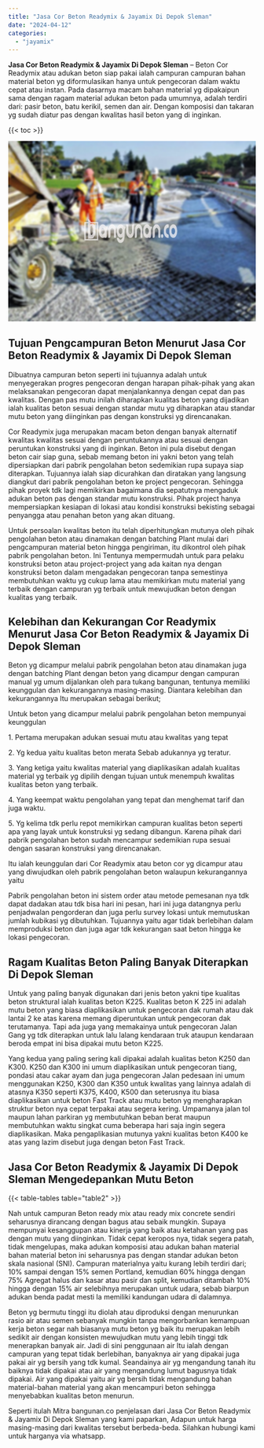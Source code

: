 ```yaml
---
title: "Jasa Cor Beton Readymix & Jayamix Di Depok Sleman"
date: "2024-04-12"
categories: 
  - "jayamix"
---
```


**Jasa Cor Beton Readymix & Jayamix Di Depok Sleman** – Beton Cor Readymix atau adukan beton siap pakai ialah campuran campuran bahan material beton yg diformulasikan hanya untuk pengecoran dalam waktu cepat atau instan. Pada dasarnya macam bahan material yg dipakaipun sama dengan ragam material adukan beton pada umumnya, adalah terdiri dari: pasir beton, batu kerikil, semen dan air. Dengan komposisi dan takaran yg sudah diatur pas dengan kwalitas hasil beton yang di inginkan.

{{< toc >}}

![Jasa Cor Beton Readymix & Jayamix Di Depok Sleman](/images/jasa-cor-readymix-40.png)

## Tujuan Pengcampuran Beton Menurut Jasa Cor Beton Readymix & Jayamix Di Depok Sleman

Dibuatnya campuran beton seperti ini tujuannya adalah untuk menyegerakan progres pengecoran dengan harapan pihak-pihak yang akan melaksanakan pengecoran dapat menjalankannya dengan cepat dan pas kwalitas. Dengan pas mutu inilah diharapkan kualitas beton yang dijadikan ialah kualitas beton sesuai dengan standar mutu yg diharapkan atau standar mutu beton yang diinginkan pas dengan konstruksi yg direncanakan.

Cor Readymix juga merupakan macam beton dengan banyak alternatif kwalitas kwalitas sesuai dengan peruntukannya atau sesuai dengan peruntukan konstruksi yang di inginkan. Beton ini pula disebut dengan beton cair siap guna, sebab memang beton ini yakni beton yang telah dipersiapkan dari pabrik pengolahan beton sedemikian rupa supaya siap diterapkan. Tujuannya ialah siap dicurahkan dan diratakan yang langsung diangkut dari pabrik pengolahan beton ke project pengecoran. Sehingga pihak proyek tdk lagi memikirkan bagaimana dia sepatutnya mengaduk adukan beton pas dengan standar mutu konstruksi. Pihak project hanya mempersiapkan kesiapan di lokasi atau kondisi konstruksi bekisting sebagai penyangga atau penahan beton yang akan dituang.

Untuk persoalan kwalitas beton itu telah diperhitungkan mutunya oleh pihak pengolahan beton atau dinamakan dengan batching Plant mulai dari pengcampuran material beton hingga pengiriman, itu dikontrol oleh pihak pabrik pengolahan beton. Ini Tentunya mempermudah untuk para pelaku konstruksi beton atau project-project yang ada kaitan nya dengan konstruksi beton dalam mengadakan pengecoran tanpa semestinya membutuhkan waktu yg cukup lama atau memikirkan mutu material yang terbaik dengan campuran yg terbaik untuk mewujudkan beton dengan kualitas yang terbaik.

## Kelebihan dan Kekurangan Cor Readymix Menurut Jasa Cor Beton Readymix & Jayamix Di Depok Sleman

Beton yg dicampur melalui pabrik pengolahan beton atau dinamakan juga dengan batching Plant dengan beton yang dicampur dengan campuran manual yg umum dijalankan oleh para tukang bangunan, tentunya memiliki keunggulan dan kekurangannya masing-masing. Diantara kelebihan dan kekurangannya Itu merupakan sebagai berikut;

Untuk beton yang dicampur melalui pabrik pengolahan beton mempunyai keunggulan

1\. Pertama merupakan adukan sesuai mutu atau kwalitas yang tepat

2\. Yg kedua yaitu kualitas beton merata Sebab adukannya yg teratur.

3\. Yang ketiga yaitu kwalitas material yang diaplikasikan adalah kualitas material yg terbaik yg dipilih dengan tujuan untuk menempuh kwalitas kualitas beton yang terbaik.

4\. Yang keempat waktu pengolahan yang tepat dan menghemat tarif dan juga waktu.

5\. Yg kelima tdk perlu repot memikirkan campuran kualitas beton seperti apa yang layak untuk konstruksi yg sedang dibangun. Karena pihak dari pabrik pengolahan beton sudah mencampur sedemikian rupa sesuai dengan sasaran konstruksi yang direncanakan.

Itu ialah keunggulan dari Cor Readymix atau beton cor yg dicampur atau yang diwujudkan oleh pabrik pengolahan beton walaupun kekurangannya yaitu

Pabrik pengolahan beton ini sistem order atau metode pemesanan nya tdk dapat dadakan atau tdk bisa hari ini pesan, hari ini juga datangnya perlu penjadwalan pengorderan dan juga perlu survey lokasi untuk memutuskan jumlah kubikasi yg dibutuhkan. Tujuannya yaitu agar tidak berlebihan dalam memproduksi beton dan juga agar tdk kekurangan saat beton hingga ke lokasi pengecoran.

## Ragam Kualitas Beton Paling Banyak Diterapkan Di Depok Sleman

Untuk yang paling banyak digunakan dari jenis beton yakni tipe kualitas beton struktural ialah kualitas beton K225. Kualitas beton K 225 ini adalah mutu beton yang biasa diaplikasikan untuk pengecoran dak rumah atau dak lantai 2 ke atas karena memang diperuntukan untuk pengecoran dak terutamanya. Tapi ada juga yang memakainya untuk pengecoran Jalan Gang yg tdk diterapkan untuk lalu lalang kendaraan truk ataupun kendaraan beroda empat ini bisa dipakai mutu beton K225.

Yang kedua yang paling sering kali dipakai adalah kualitas beton K250 dan K300. K250 dan K300 ini umum diaplikasikan untuk pengecoran tiang, pondasi atau cakar ayam dan juga pengecoran Jalan pedesaan ini umum menggunakan K250, K300 dan K350 untuk kwalitas yang lainnya adalah di atasnya K350 seperti K375, K400, K500 dan seterusnya itu biasa diaplikasikan untuk beton Fast Track atau mutu beton yg mengharapkan struktur beton nya cepat terpakai atau segera kering. Umpamanya jalan tol maupun lahan parkiran yg membutuhkan beban berat maupun membutuhkan waktu singkat cuma beberapa hari saja ingin segera diaplikasikan. Maka pengaplikasian mutunya yakni kualitas beton K400 ke atas yang lazim disebut juga dengan beton Fast Track.

## Jasa Cor Beton Readymix & Jayamix Di Depok Sleman Mengedepankan Mutu Beton

{{< table-tables table="table2" >}}

Nah untuk campuran Beton ready mix atau ready mix concrete sendiri seharusnya dirancang dengan bagus atau sebaik mungkin. Supaya mempunyai kesanggupan atau kinerja yang baik atau ketahanan yang pas dengan mutu yang diinginkan. Tidak cepat keropos nya, tidak segera patah, tidak mengelupas, maka adukan komposisi atau adukan bahan material bahan material beton ini seharusnya pas dengan standar adukan beton skala nasional (SNI). Campuran materialnya yaitu kurang lebih terdiri dari; 10% sampai dengan 15% semen Portland, kemudian 60% hingga dengan 75% Agregat halus dan kasar atau pasir dan split, kemudian ditambah 10% hingga dengan 15% air selebihnya merupakan untuk udara, sebab biarpun adukan benda padat mesti Ia memiliki kandungan udara di dalamnya.

Beton yg bermutu tinggi itu diolah atau diproduksi dengan menurunkan rasio air atau semen sebanyak mungkin tanpa mengorbankan kemampuan kerja beton segar nah biasanya mutu beton yg baik itu merupakan lebih sedikit air dengan konsisten mewujudkan mutu yang lebih tinggi tdk menerapkan banyak air. Jadi di sini penggunaan air Itu ialah dengan campuran yang tepat tidak berlebihan, banyaknya air yang dipakai juga pakai air yg bersih yang tdk kumal. Seandainya air yg mengandung tanah itu baiknya tidak dipakai atau air yang mengandung lumut bagusnya tidak dipakai. Air yang dipakai yaitu air yg bersih tidak mengandung bahan material-bahan material yang akan mencampuri beton sehingga menyebabkan kualitas beton menurun.

Seperti itulah Mitra bangunan.co penjelasan dari Jasa Cor Beton Readymix & Jayamix Di Depok Sleman yang kami paparkan, Adapun untuk harga masing-masing dari kwalitas tersebut berbeda-beda. Silahkan hubungi kami untuk harganya via whatsapp.

